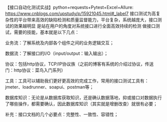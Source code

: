 【接口自动化测试实战】python+requests+Pytest+Excel+Allure: https://www.cnblogs.com/upstudy/p/15921045.html#_label7
接口测试为高复杂性的平台带来高效的缺陷检测和质量监督能力，平台复杂，系统越庞大，接口测试的效果越明显
    是站在用户的角度对系统接口进行全面高效持续的检测
做接口测试，需要的技能，基本就是以下几点：

  业务流：了解系统及内部各个组件之间的业务逻辑交互；
  
  数据流：了解接口的I/O（input/output：输入输出）；
  
  协议：包括http协议，TCP/IP协议族（之前的博客有系统的介绍过协议，传送门：http协议：菜鸟入门系列）
  
  工具：工具可以辅助我们更好更高效的完成工作，常用的接口测试工具有：jmeter、loadrunner、soapui、postman等；
  
  数据库知识：无论是从数据库获取知识，还是确认数据落地，抑或接口对数据执行了哪些操作，都需要确认，因此数据库知识（其实就是增删改查）就很有必要；
  
  补充：接口文档的几个必要点：完整性、一致性、容错性；
